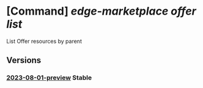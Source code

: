 # [Command] _edge-marketplace offer list_

List Offer resources by parent

## Versions

### [2023-08-01-preview](/Resources/mgmt-plane/L3N1YnNjcmlwdGlvbnMve30vcHJvdmlkZXJzL21pY3Jvc29mdC5lZGdlbWFya2V0cGxhY2Uvb2ZmZXJz/2023-08-01-preview.xml) **Stable**

<!-- mgmt-plane /subscriptions/{}/providers/microsoft.edgemarketplace/offers 2023-08-01-preview -->
<!-- mgmt-plane /{resourceuri}/providers/microsoft.edgemarketplace/offers 2023-08-01-preview -->
